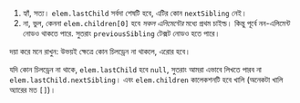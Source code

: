 1. হ্যাঁ, সত্য। `elem.lastChild` সর্বদা শেষটি হবে, এটির কোন `nextSibling` নেই।
2. না, ভুল, কেননা `elem.children[0]` হবে *সকল এলিমেন্টের* মধ্যে প্রথম চাইল্ড। কিন্তু পূর্বে নন-এলিমেন্ট নোডও থাকতে পারে. সুতরাং `previousSibling` টেক্সট নোডও হতে পারে।

দয়া করে মনে রাখুন: উভয়ই ক্ষেত্রে কোন চিলড্রেন না থাকলে, এরোর হবে।

যদি কোন চিলড্রেন না থাকে, `elem.lastChild` হবে `null`, সুতরাং আমরা এভাবে লিখতে পারব না `elem.lastChild.nextSibling`। এবং `elem.children` কালেকশনটি হবে খালি (অনেকটা খালি অ্যারের মত `[]`)।
